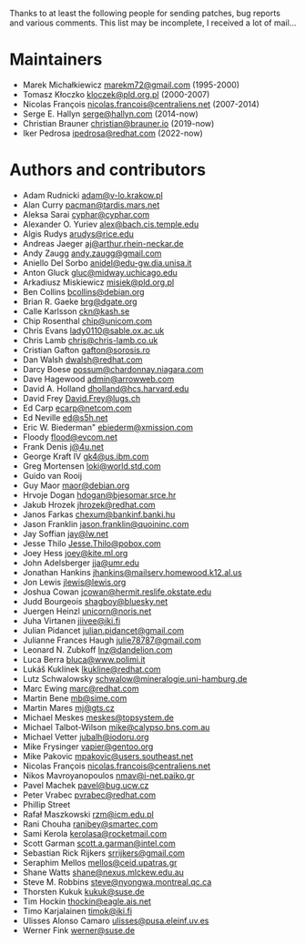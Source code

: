 Thanks to at least the following people for sending patches, bug
reports and various comments. This list may be incomplete, I received
a lot of mail...

# Maintainers
* Marek Michałkiewicz <marekm72@gmail.com> (1995-2000)
* Tomasz Kłoczko <kloczek@pld.org.pl> (2000-2007)
* Nicolas François <nicolas.francois@centraliens.net> (2007-2014)
* Serge E. Hallyn <serge@hallyn.com> (2014-now)
* Christian Brauner <christian@brauner.io> (2019-now)
* Iker Pedrosa <ipedrosa@redhat.com> (2022-now)

# Authors and contributors
* Adam Rudnicki <adam@v-lo.krakow.pl>
* Alan Curry <pacman@tardis.mars.net>
* Aleksa Sarai <cyphar@cyphar.com>
* Alexander O. Yuriev <alex@bach.cis.temple.edu>
* Algis Rudys <arudys@rice.edu>
* Andreas Jaeger <aj@arthur.rhein-neckar.de>
* Andy Zaugg <andy.zaugg@gmail.com>
* Aniello Del Sorbo <anidel@edu-gw.dia.unisa.it>
* Anton Gluck <gluc@midway.uchicago.edu>
* Arkadiusz Miskiewicz <misiek@pld.org.pl>
* Ben Collins <bcollins@debian.org>
* Brian R. Gaeke <brg@dgate.org>
* Calle Karlsson <ckn@kash.se>
* Chip Rosenthal <chip@unicom.com>
* Chris Evans <lady0110@sable.ox.ac.uk>
* Chris Lamb <chris@chris-lamb.co.uk>
* Cristian Gafton <gafton@sorosis.ro>
* Dan Walsh <dwalsh@redhat.com>
* Darcy Boese <possum@chardonnay.niagara.com>
* Dave Hagewood <admin@arrowweb.com>
* David A. Holland <dholland@hcs.harvard.edu>
* David Frey <David.Frey@lugs.ch>
* Ed Carp <ecarp@netcom.com>
* Ed Neville <ed@s5h.net>
* Eric W. Biederman" <ebiederm@xmission.com>
* Floody <flood@evcom.net>
* Frank Denis <j@4u.net>
* George Kraft IV <gk4@us.ibm.com>
* Greg Mortensen <loki@world.std.com>
* Guido van Rooij
* Guy Maor <maor@debian.org>
* Hrvoje Dogan <hdogan@bjesomar.srce.hr>
* Jakub Hrozek <jhrozek@redhat.com>
* Janos Farkas <chexum@bankinf.banki.hu>
* Jason Franklin <jason.franklin@quoininc.com>
* Jay Soffian <jay@lw.net>
* Jesse Thilo <Jesse.Thilo@pobox.com>
* Joey Hess <joey@kite.ml.org>
* John Adelsberger <jja@umr.edu>
* Jonathan Hankins <jhankins@mailserv.homewood.k12.al.us>
* Jon Lewis <jlewis@lewis.org>
* Joshua Cowan <jcowan@hermit.reslife.okstate.edu>
* Judd Bourgeois <shagboy@bluesky.net>
* Juergen Heinzl <unicorn@noris.net>
* Juha Virtanen <jiivee@iki.fi>
* Julian Pidancet <julian.pidancet@gmail.com>
* Julianne Frances Haugh <julie78787@gmail.com>
* Leonard N. Zubkoff <lnz@dandelion.com>
* Luca Berra <bluca@www.polimi.it>
* Lukáš Kuklínek <lkukline@redhat.com>
* Lutz Schwalowsky <schwalow@mineralogie.uni-hamburg.de>
* Marc Ewing <marc@redhat.com>
* Martin Bene <mb@sime.com>
* Martin Mares <mj@gts.cz>
* Michael Meskes <meskes@topsystem.de>
* Michael Talbot-Wilson <mike@calypso.bns.com.au>
* Michael Vetter <jubalh@iodoru.org>
* Mike Frysinger <vapier@gentoo.org>
* Mike Pakovic <mpakovic@users.southeast.net>
* Nicolas François <nicolas.francois@centraliens.net>
* Nikos Mavroyanopoulos <nmav@i-net.paiko.gr>
* Pavel Machek <pavel@bug.ucw.cz>
* Peter Vrabec <pvrabec@redhat.com>
* Phillip Street
* Rafał Maszkowski <rzm@icm.edu.pl>
* Rani Chouha <ranibey@smartec.com>
* Sami Kerola <kerolasa@rocketmail.com>
* Scott Garman <scott.a.garman@intel.com>
* Sebastian Rick Rijkers <srrijkers@gmail.com>
* Seraphim Mellos <mellos@ceid.upatras.gr>
* Shane Watts <shane@nexus.mlckew.edu.au>
* Steve M. Robbins <steve@nyongwa.montreal.qc.ca>
* Thorsten Kukuk <kukuk@suse.de>
* Tim Hockin <thockin@eagle.ais.net>
* Timo Karjalainen <timok@iki.fi>
* Ulisses Alonso Camaro <ulisses@pusa.eleinf.uv.es>
* Werner Fink <werner@suse.de>
